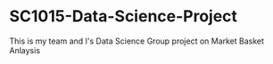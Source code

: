 # SC1015-Data-Science-Project
This is my team and I's Data Science Group project on Market Basket Anlaysis
